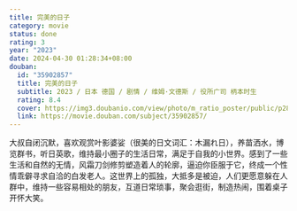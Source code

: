 ```yaml
---
title: 完美的日子
category: movie
status: done
rating: 3
year: "2023"
date: 2024-04-30 01:28:34+08:00
douban:
  id: "35902857"
  title: 完美的日子
  subtitle: 2023 / 日本 德国 / 剧情 / 维姆·文德斯 / 役所广司 柄本时生
  rating: 8.4
  cover: https://img3.doubanio.com/view/photo/m_ratio_poster/public/p2898894527.jpg
  link: https://movie.douban.com/subject/35902857/
---
```


大叔自闭沉默，喜欢观赏叶影婆娑（很美的日文词汇：木漏れ日），养苗洒水，博览群书，听日英歌，维持最小圈子的生活日常，满足于自我的小世界。感到了一些生活和自然的无情，风霜刀剑修剪塑造着人的轮廓，逼迫你臣服于它，终成一个性情乖僻寻求自洽的白发老人。这世界上的孤独，大抵多是被迫，人们更愿意躲在人群中，维持一些容易相处的朋友，互道日常琐事，聚会逛街，制造热闹，围着桌子开怀大笑。

